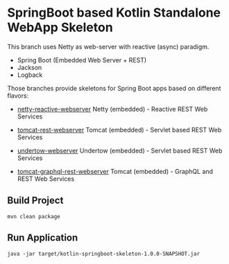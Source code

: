 # SpringBoot based Kotlin Standalone WebApp Skeleton

This branch uses Netty as web-server with reactive (async) paradigm.

- Spring Boot (Embedded Web Server + REST)
- Jackson
- Logback

Those branches provide skeletons for Spring Boot apps based on different flavors:
- [netty-reactive-webserver](https://github.com/oeil/kotlin-springboot-skeleton/tree/netty-reactive-webserver) Netty (embedded) - Reactive REST Web Services
- [tomcat-rest-webserver](https://github.com/oeil/kotlin-springboot-skeleton/tree/tomcat-rest-webserver) Tomcat (embedded) - Servlet based REST Web Services
- [undertow-webserver](https://github.com/oeil/kotlin-springboot-skeleton/tree/undertow-webserver) Undertow (embedded) - Servlet based REST Web Services

- [tomcat-graphql-rest-webserver](https://github.com/oeil/kotlin-springboot-skeleton/tree/tomcat-graphql-rest-webserver) Tomcat (embedded) - GraphQL and REST Web Services


## Build Project
```
mvn clean package
```

## Run Application
```
java -jar target/kotlin-springboot-skeleton-1.0.0-SNAPSHOT.jar
```
